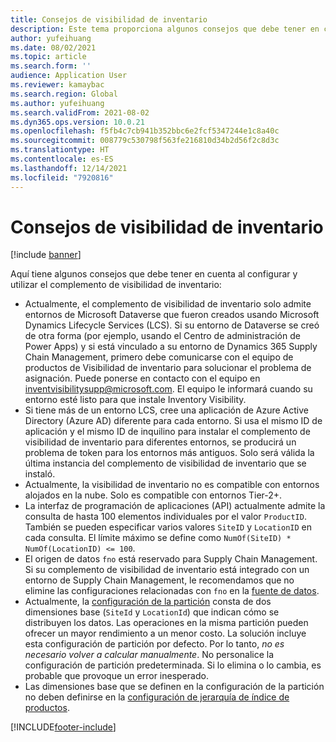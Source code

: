 ```yaml
---
title: Consejos de visibilidad de inventario
description: Este tema proporciona algunos consejos que debe tener en cuenta al configurar y utilizar el complemento de visibilidad de inventario.
author: yufeihuang
ms.date: 08/02/2021
ms.topic: article
ms.search.form: ''
audience: Application User
ms.reviewer: kamaybac
ms.search.region: Global
ms.author: yufeihuang
ms.search.validFrom: 2021-08-02
ms.dyn365.ops.version: 10.0.21
ms.openlocfilehash: f5fb4c7cb941b352bbc6e2fcf5347244e1c8a40c
ms.sourcegitcommit: 008779c530798f563fe216810d34b2d56f2c8d3c
ms.translationtype: HT
ms.contentlocale: es-ES
ms.lasthandoff: 12/14/2021
ms.locfileid: "7920816"
---
```

# <a name="inventory-visibility-tips"></a>Consejos de visibilidad de inventario

[!include [banner](../includes/banner.md)]

Aquí tiene algunos consejos que debe tener en cuenta al configurar y utilizar el complemento de visibilidad de inventario:

- Actualmente, el complemento de visibilidad de inventario solo admite entornos de Microsoft Dataverse que fueron creados usando Microsoft Dynamics Lifecycle Services (LCS). Si su entorno de Dataverse se creó de otra forma (por ejemplo, usando el Centro de administración de Power Apps) y si está vinculado a su entorno de Dynamics 365 Supply Chain Management, primero debe comunicarse con el equipo de productos de Visibilidad de inventario para solucionar el problema de asignación. Puede ponerse en contacto con el equipo en [inventvisibilitysupp@microsoft.com](mailto:inventvisibilitysupp@microsoft.com). El equipo le informará cuando su entorno esté listo para que instale Inventory Visibility.
- Si tiene más de un entorno LCS, cree una aplicación de Azure Active Directory (Azure AD) diferente para cada entorno. Si usa el mismo ID de aplicación y el mismo ID de inquilino para instalar el complemento de visibilidad de inventario para diferentes entornos, se producirá un problema de token para los entornos más antiguos. Solo será válida la última instancia del complemento de visibilidad de inventario que se instaló.
- Actualmente, la visibilidad de inventario no es compatible con entornos alojados en la nube. Solo es compatible con entornos Tier-2+.
- La interfaz de programación de aplicaciones (API) actualmente admite la consulta de hasta 100 elementos individuales por el valor `ProductID`. También se pueden especificar varios valores `SiteID` y `LocationID` en cada consulta. El límite máximo se define como `NumOf(SiteID) * NumOf(LocationID) <= 100`.
- El origen de datos `fno` está reservado para Supply Chain Management. Si su complemento de visibilidad de inventario está integrado con un entorno de Supply Chain Management, le recomendamos que no elimine las configuraciones relacionadas con `fno` en la [fuente de datos](inventory-visibility-configuration.md#data-source-configuration).
- Actualmente, la [configuración de la partición](inventory-visibility-configuration.md#partition-configuration) consta de dos dimensiones base (`SiteId` y `LocationId`) que indican cómo se distribuyen los datos. Las operaciones en la misma partición pueden ofrecer un mayor rendimiento a un menor costo. La solución incluye esta configuración de partición por defecto. Por lo tanto, *no es necesario volver a calcular manualmente*. No personalice la configuración de partición predeterminada. Si lo elimina o lo cambia, es probable que provoque un error inesperado.
- Las dimensiones base que se definen en la configuración de la partición no deben definirse en la [configuración de jerarquía de índice de productos](inventory-visibility-configuration.md#index-configuration).

[!INCLUDE[footer-include](../../includes/footer-banner.md)]

